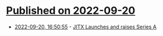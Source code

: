 # [Published on 2022-09-20](index.md)

* [2022-09-20, 16:50:55](https://lobste.rs/s/p7a065/jitx_launches_raises_series) - [JITX Launches and raises Series A](https://www.jitx.com/blog/series-a-announcement)
